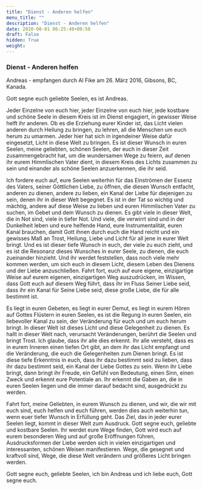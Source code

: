 ```yaml
---
title: "Dienst - Anderen helfen"
menu_title: ""
description: "Dienst - Anderen helfen"
date: 2020-08-01 06:25:48+00:58
draft: False
hidden: True
weight:
---
```

### Dienst - Anderen helfen

Andreas - empfangen durch Al Fike am 26. März 2016, Gibsons, BC, Kanada.

Gott segne euch geliebte Seelen, es ist Andreas.

Jeder Einzelne von euch hier, jeder Einzelne von euch hier, jede kostbare und schöne Seele in diesem Kreis ist im Dienst engagiert, in gewisser Weise helft ihr anderen. Ob es die Erziehung eurer Kinder ist, das Licht vielen anderen durch Heilung zu bringen, zu lehren, all die Menschen um euch herum zu umarmen. Jeder hier hat sich in irgendeiner Weise dafür eingesetzt, Licht in diese Welt zu bringen. Es ist dieser Wunsch in euren Seelen, meine geliebten, schönen Seelen, der euch in dieser Zeit zusammengebracht hat, um die wundersamen Wege zu feiern, auf denen ihr eurem Himmlischen Vater dient, in diesem Kreis des Lichts zusammen zu sein und einander als schöne Seelen anzuerkennen, die ihr seid.

Ich fordere euch auf, eure Seelen weiterhin für das Einströmen der Essenz des Vaters, seiner Göttlichen Liebe, zu öffnen, die diesen Wunsch entfacht, anderen zu dienen, andere zu lieben, ein Kanal der Liebe für diejenigen zu sein, denen ihr in dieser Welt begegnet. Es ist in der Tat so wichtig und mächtig, andere auf diese Weise zu lieben und euren Himmlischen Vater zu suchen, im Gebet und dem Wunsch zu dienen. Es gibt viele in dieser Welt, die in Not sind, viele in tiefer Not. Und viele, die verwirrt sind und in der Dunkelheit leben und eure helfende Hand, eure Instrumentalität, euren Kanal brauchen, damit Gott ihnen durch euch die Hand reicht und ein gewisses Maß an Trost, Heilung, Liebe und Licht für all jene in eurer Welt bringt. Und es ist dieser tiefe Wunsch in euch, der viele zu euch zieht, und es ist die Resonanz dieses Wunsches in eurer Seele, zu dienen, die euch zueinander hinzieht. Und ihr werdet feststellen, dass noch viele mehr kommen werden, um sich euch in diesem Licht, diesem Leben des Dienens und der Liebe anzuschließen. Fahrt fort, euch auf eure eigene, einzigartige Weise auf eurem eigenen, einzigartigen Weg auszudrücken, im Wissen, dass Gott euch auf diesem Weg führt, dass ihr im Fluss Seiner Liebe seid, dass ihr ein Kanal für Seine Liebe seid, diese große Liebe, die für alle bestimmt ist.

Es liegt in euren Gebeten, es liegt in eurer Demut, es liegt in eurem Hören auf Gottes Flüstern in euren Seelen, es ist die Regung in euren Seelen, ein liebevoller Kanal zu sein, der Veränderung für euch und um euch herum bringt.  In dieser Welt ist dieses Licht und diese Gelegenheit zu dienen. Es hallt in dieser Welt nach, verursacht Veränderungen, berührt die Seelen und bringt Trost. Ich glaube, dass ihr alle dies erkennt. Ihr alle versteht, dass es in eurem Inneren einen tiefen Ort gibt, an dem ihr das Licht empfangt und die Veränderung, die euch die Gelegenheiten zum Dienen bringt. Es ist diese tiefe Erkenntnis in euch, dass ihr dazu bestimmt seid zu lieben, dass ihr dazu bestimmt seid, ein Kanal der Liebe Gottes zu sein.  Wenn ihr Liebe bringt, dann bringt ihr Freude, ein Gefühl von Bedeutung, einen Sinn, einen Zweck und erkennt eure Potentiale an. Ihr erkennt die Gaben an, die in euren Seelen liegen und die immer darauf bedacht sind, ausgedrückt zu werden.

Fahrt fort, meine Geliebten, in eurem Wunsch zu dienen, und wir, die wir mit euch sind, euch helfen und euch führen, werden dies auch weiterhin tun, wenn euer tiefer Wunsch in Erfüllung geht. Das Ziel, das in jeder eurer Seelen liegt, kommt in dieser Welt zum Ausdruck. Gott segne euch, geliebte und kostbare Seelen. Ihr werdet eure Wege finden, Gott wird euch auf eurem besonderen Weg und auf große Eröffnungen führen, Ausdrucksformen der Liebe werden sich in vielen einzigartigen und interessanten, schönen Weisen manifestieren. Wege, die gesegnet und kraftvoll sind, Wege, die diese Welt verändern und größeres Licht bringen werden.

Gott segne euch, geliebte Seelen, ich bin Andreas und ich liebe euch, Gott segne euch. 
